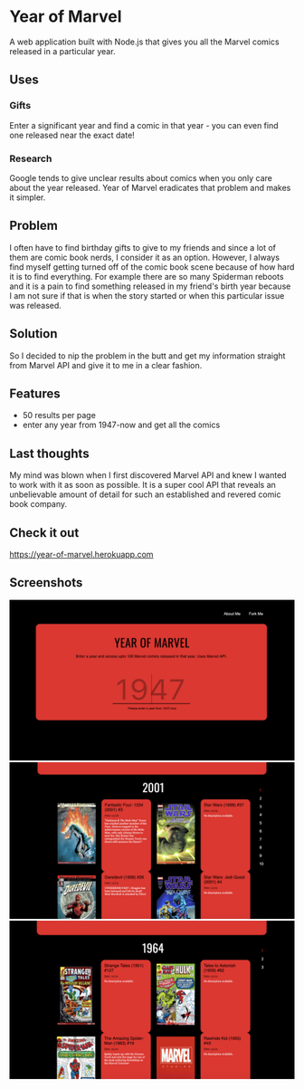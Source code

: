 # Year of Marvel
A web application built with Node.js that gives you all the Marvel comics released in a particular year.

## Uses

### Gifts
Enter a significant year and find a comic in that year - you can even find one released near the exact date!

### Research
Google tends to give unclear results about comics when you only care about the year released. Year of Marvel eradicates that problem and makes it simpler.

## Problem
I often have to find birthday gifts to give to my friends and since a lot of them are comic book nerds, I consider it as an option. However, I always find myself getting turned off of the comic book scene because of how hard it is to find everything. For example there are so many Spiderman reboots and it is a pain to find something released in my friend's birth year because I am not sure if that is when the story started or when this particular issue was released.

## Solution
So I decided to nip the problem in the butt and get my information straight from Marvel API and give it to me in a clear fashion. 

## Features
- 50 results per page
- enter any year from 1947-now and get all the comics 

## Last thoughts
My mind was blown when I first discovered Marvel API and knew I wanted to work with it as soon as possible. It is a super cool API that reveals an unbelievable amount of detail for such an established and revered comic book company.

## Check it out
https://year-of-marvel.herokuapp.com

## Screenshots
![Screenshot](https://github.com/Anupya/year-of-marvel/blob/master/screenshot_1.PNG)
![Screenshot](https://github.com/Anupya/year-of-marvel/blob/master/screenshot_2.PNG)
![Screenshot](https://github.com/Anupya/year-of-marvel/blob/master/screenshot_3.PNG)

